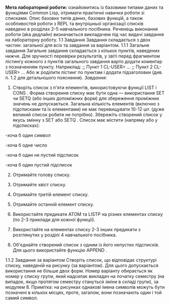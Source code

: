  **Мета лабораторної роботи:** ознайомитись із базовими типами даних та функціями
Common Lisp, отримати практичні навички роботи зі списками.
Опис базових типів даних, базових функцій, а також особливостей роботи з REPL та
внутрішньої організації списків наведено в розділах 2-5 навчального посібника.
Реченець виконання роботи (aka дедлайн) визначається викладачем під час видачі
завдання на лабораторну роботу.
1.1 Завдання
Завдання складається з двох частин: загальної для всіх та завдання за варіантом.
1.1.1 Загальне завдання
Загальне завдання складається з кількох пунктів, наведених нижче. Для зручності
перевірки результатів, у звіті перед фрагментом лістингу кожного з пунктів загального
завдання варто додати коментар з позначенням пункту. Наприклад:
;; Пункт 1
CL-USER> ...
;; Пункт 2
CL-USER> ...
Або ж роділити лістинг по пунктам і додати підзаголовки (див. п. 1.2 для детальнішого
пояснення).
*Завдання:*
1. Створіть список з п'яти елементів, використовуючи функції LIST і CONS . Форма
створення списку має бути одна — використання SET чи SETQ (або інших
допоміжних форм) для збереження проміжних значень не допускається. Загальна
кількість елементів (включно з підсписками та їх елементами) не має перевищувати
10-12 шт. (дуже великий список робити не потрібно). Збережіть створений список у
якусь змінну з SET або SETQ . Список має містити (напряму або у підсписках):

  -хоча б один символ

  -хоча б одне число

  -хоча б один не пустий підсписок

  -хоча б один пустий підсписок

2. Отримайте голову списку.

3. Отримайте хвіст списку.

4. Отримайте третій елемент списку.

5. Отримайте останній елемент списку.

6. Використайте предикати ATOM та LISTP на різних елементах списку (по 2-3
приклади для кожної функції).

7. Використайте на елементах списку 2-3 інших предикати з розглянутих у розділі 4
навчального посібника.

8. Об'єднайте створений список з одним із його непустих підсписків. Для цього
використайте функцію APPEND .


1.1.2 Завдання за варіантом
Створіть список, що відповідає структурі списку, наведеній на рисунку (за варіантом).
Для цього допускається використання не більше двох форм. Номер варіанту
обирається як номер у списку групи, який надсилає викладач на початку семестру (на
випадок, якщо протягом семестру стануться зміни в складі групи), за модулем 8.
Примітка: на рисунках однакові імена символів можуть бути позначені в кількох місцях,
проте, загалом, вони позначають один і той самий символ.
